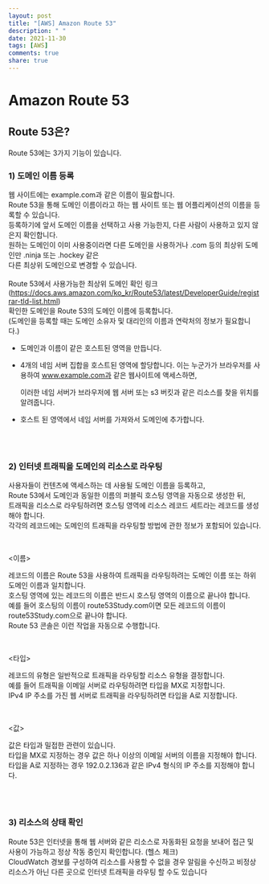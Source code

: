 ```yaml
---
layout: post
title: "[AWS] Amazon Route 53"
description: " "
date: 2021-11-30
tags: [AWS]
comments: true
share: true
---
```



# Amazon Route 53

## Route 53은?

Route 53에는 3가지 기능이 있습니다.

### 1) 도메인 이름 등록

웹 사이트에는 example.com과 같은 이름이 필요합니다.<br>
Route 53을 통해 도메인 이름이라고 하는 웹 사이트 또는 웹 어플리케이션의 이름을 등록할 수 있습니다.<br>
등록하기에 앞서 도메인 이름을 선택하고 사용 가능한지, 다른 사람이 사용하고 있지 않은지 확인합니다.<br>
원하는 도메인이 이미 사용중이라면 다른 도메인을 사용하거나 .com 등의 최상위 도메인만 .ninja 또는 .hockey 같은<br>
다른 최상위 도메인으로 변경할 수 있습니다.<br>
<br>
Route 53에서 사용가능한 최상위 도메인 확인 링크<br>
(https://docs.aws.amazon.com/ko_kr/Route53/latest/DeveloperGuide/registrar-tld-list.html)<br>
확인한 도메인을 Route 53의 도메인 이름에 등록합니다.<br>
(도메인을 등록할 때는 도메인 소유자 및 대리인의 이름과 연락처의 정보가 필요합니다.)<br>

- 도메인과 이름이 같은 호스트된 영역을 만듭니다.

- 4개의 네임 서버 집합을 호스트된 영역에 할당합니다. 이는 누군가가 브라우저를 사용하여 www.example.com과 같은 웹사이트에 액세스하면,

  이러한 네임 서버가 브라우저에 웹 서버 또는 s3 버킷과 같은 리소스를 찾을 위치를 알려줍니다.

- 호스트 된 영역에서 네임 서버를 가져와서 도메인에 추가합니다.

<br>
<br>

### 2) 인터넷 트래픽을 도메인의 리소스로 라우팅

사용자들이 컨텐츠에 액세스하는 데 사용될 도메인 이름을 등록하고,<br>
Route 53에서 도메인과 동일한 이름의 퍼블릭 호스팅 영역을 자동으로 생성한 뒤,<br>
트래픽을 리소스로 라우팅하려면 호스팅 영역에 리소스 레코드 세트라는 레코드를 생성해야 합니다.<br>
각각의 레코드에는 도메인의 트래픽을 라우팅할 방법에 관한 정보가 포함되어 있습니다.<br>

<br>

<이름>

레코드의 이름은 Route 53을 사용하여 트래픽을 라우팅하려는 도메인 이름 또는 하위 도메인 이름과 일치합니다.<br>
호스팅 영역에 있는 레코드의 이름은 반드시 호스팅 영역의 이름으로 끝나야 합니다.<br>
예를 들어 호스팅의 이름이 route53Study.com이면 모든 레코드의 이름이 route53Study.com으로 끝나야 합니다.<br>
Route 53 콘솔은 이런 작업을 자동으로 수행합니다.<br>

<br>

<타입>

레코드의 유형은 일반적으로 트래픽을 라우팅할 리소스 유형을 결정합니다.<br>
예를 들어 트래픽을 이메일 서버로 라우팅하려면 타입을 MX로 지정합니다.<br>
IPv4 IP 주소를 가진 웹 서버로 트래픽을 라우팅하려면 타입을 A로 지정합니다.<br>

<br>

<값>

값은 타입과 밀접한 관련이 있습니다.<br>
타입을 MX로 지정하는 경우 값은 하나 이상의 이메일 서버의 이름을 지정해야 합니다.<br>
타입을 A로 지정하는 경우 192.0.2.136과 같은 IPv4 형식의 IP 주소를 지정해야 합니다.<br>

<br>
<br>

### 3) 리소스의 상태 확인

Route 53은 인터넷을 통해 웹 서버와 같은 리소스로 자동화된 요청을 보내어 접근 및 사용이 가능하고 정상 작동 중인지 확인합니다. (헬스 체크)<br>
CloudWatch 경보를 구성하여 리소스를 사용할 수 없을 경우 알림을 수신하고 비정상 리소스가 아닌 다른 곳으로 인터넷 트래픽을 라우팅 할 수도 있습니다<br>
